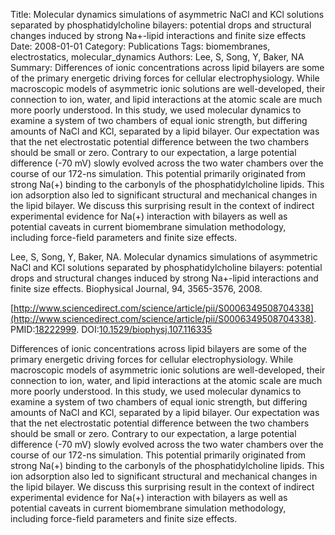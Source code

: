 Title: Molecular dynamics simulations of asymmetric NaCl and KCl solutions separated by phosphatidylcholine bilayers: potential drops and structural changes induced by strong Na+-lipid interactions and finite size effects
Date: 2008-01-01
Category: Publications
Tags: biomembranes, electrostatics, molecular_dynamics
Authors: Lee, S, Song, Y, Baker, NA
Summary: Differences of ionic concentrations across lipid bilayers are some of the primary energetic driving forces for cellular electrophysiology. While macroscopic models of asymmetric ionic solutions are well-developed, their connection to ion, water, and lipid interactions at the atomic scale are much more poorly understood. In this study, we used molecular dynamics to examine a system of two chambers of equal ionic strength, but differing amounts of NaCl and KCl, separated by a lipid bilayer. Our expectation was that the net electrostatic potential difference between the two chambers should be small or zero. Contrary to our expectation, a large potential difference (-70 mV) slowly evolved across the two water chambers over the course of our 172-ns simulation. This potential primarily originated from strong Na(+) binding to the carbonyls of the phosphatidylcholine lipids. This ion adsorption also led to significant structural and mechanical changes in the lipid bilayer. We discuss this surprising result in the context of indirect experimental evidence for Na(+) interaction with bilayers as well as potential caveats in current biomembrane simulation methodology, including force-field parameters and finite size effects.

Lee, S, Song, Y, Baker, NA. Molecular dynamics simulations of asymmetric NaCl and KCl solutions separated by phosphatidylcholine bilayers: potential drops and structural changes induced by strong Na+-lipid interactions and finite size effects. Biophysical Journal, 94, 3565-3576, 2008. 

[http://www.sciencedirect.com/science/article/pii/S0006349508704338](http://www.sciencedirect.com/science/article/pii/S0006349508704338). PMID:[18222999](http://www.ncbi.nlm.nih.gov/pubmed/18222999). DOI:[10.1529/biophysj.107.116335](http://dx.doi.org/10.1529/biophysj.107.116335)

Differences of ionic concentrations across lipid bilayers are some of the primary energetic driving forces for cellular electrophysiology. While macroscopic models of asymmetric ionic solutions are well-developed, their connection to ion, water, and lipid interactions at the atomic scale are much more poorly understood. In this study, we used molecular dynamics to examine a system of two chambers of equal ionic strength, but differing amounts of NaCl and KCl, separated by a lipid bilayer. Our expectation was that the net electrostatic potential difference between the two chambers should be small or zero. Contrary to our expectation, a large potential difference (-70 mV) slowly evolved across the two water chambers over the course of our 172-ns simulation. This potential primarily originated from strong Na(+) binding to the carbonyls of the phosphatidylcholine lipids. This ion adsorption also led to significant structural and mechanical changes in the lipid bilayer. We discuss this surprising result in the context of indirect experimental evidence for Na(+) interaction with bilayers as well as potential caveats in current biomembrane simulation methodology, including force-field parameters and finite size effects.
